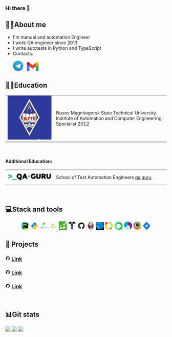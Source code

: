 ### Hi there 👋

<!--About me-->

## :technologist:About me
- I'm manual and automation Engineer
- I work QA engineer since 2013
- I write autotests in Python and TypeScript
- Contacts:

<p>
  &#8287;&#8287;&#8287;&#8287;&#8287;
  <a href="https://t.me/alekszavialov"><img width="32px" alt="Telegram" title="Telegram" src="images/social_networks/tg.png"/></a>
  &#8287;
  <a href="https://mail.google.com/mail/?view=cm&source=mailto&to=alexzavyalov19@gmail.com"><img width="37px" alt="Write me Email" title="Gmail" src="images/social_networks/gmail.png"/></a>
</p>

<!--Education-->

## :man_student:Education
<table width="100%" border='0'>
   <tr> 
    <td width="30%" valign="bottom"><img src="images/social_networks/magtu.jpg"></td><td valign="middle">Nosov Magnitogorsk State Technical University.</br> Institute of Automation and Computer Engineering.</br>Specialist 2012</td></tr>
  </table>
  </br>
  
  #### Additional Education:
<table width="100%" border='0'>
   <tr><td width="30%" valign="bottom"><img src="images/social_networks/qa_guru.png"></td><td valign="middle">School of Test Automation Engineers <a target="_blank" href="https://qa.guru">qa.guru</a>.</td></tr>
  </table>


<!--Stack and tools-->

&#8287;&#8287;&#8287;&#8287;&#8287;
## :computer:Stack and tools
<p  align="center">
  <code><img width="5%" title="Pycharm" src="images/logo_stacks/pycharm.png"></code>
  <code><img width="5%" title="Python" src="images/logo_stacks/python.png"></code>
  <code><img width="5%" title="Pytest" src="images/logo_stacks/pytest.png"></code>
  <code><img width="5%" title="Selene" src="images/logo_stacks/selene.png"></code>
  <code><img width="5%" title="Selenium" src="images/logo_stacks/selenium.png"></code>
  <code><img width="5%" title="Requests" src="images/logo_stacks/requests.png"></code>
  <code><img width="5%" title="GitHub" src="images/logo_stacks/github.png"></code>
  <code><img width="5%" title="Jenkins" src="images/logo_stacks/jenkins.png"></code>
  <code><img width="5%" title="Selenoid" src="images/logo_stacks/selenoid.png"></code>
  <code><img width="5%" title="Allure Report" src="images/logo_stacks/allure_report.png"></code>
  <code><img width="5%" title="Allure TestOps" src="images/logo_stacks/allure_testops.png"></code>
  <code><img width="5%" title="Appium" src="images/logo_stacks/appium.png"></code>
  <code><img width="5%" title="Browserstack" src="images/logo_stacks/browserstack.png"></code>
  <code><img width="5%" title="Jira" src="images/logo_stacks/jira.png"></code>
</p>
  
  
<!--Projects-->

## :floppy_disk: Projects
### <img width="3%" title="UI tests project" src="images/logo_stacks/github.png"> [Link](https://github.com/aleksandrzavialov/summer_patio_web_autotests)

### <img width="3%" title="API tests project" src="images/logo_stacks/github.png"> [Link](https://github.com/aleksandrzavialov/spotify_api_tests)

### <img width="3%" title="Mobile tests project" src="images/logo_stacks/github.png"> [Link](https://github.com/aleksandrzavialov/python-gismeteo-app)


<!--Git Stats-->

&#8287;&#8287;&#8287;&#8287;&#8287;
## :bar_chart:Git stats
![](http://github-profile-summary-cards.vercel.app/api/cards/stats?username=aleksandrzavialov&theme=tokyonight)
![](http://github-profile-summary-cards.vercel.app/api/cards/repos-per-language?username=aleksandrzavialov&theme=tokyonight) 
![](https://github-profile-summary-cards.vercel.app/api/cards/profile-details?username=aleksandrzavialov&theme=tokyonight)
